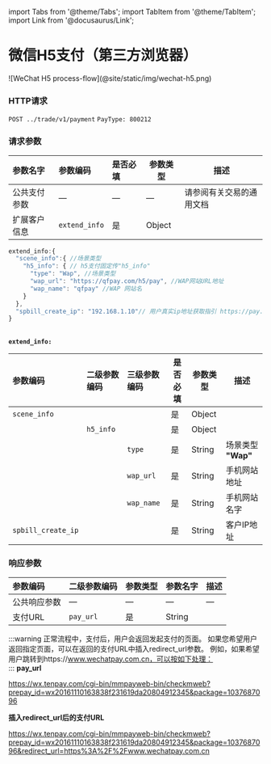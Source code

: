 import Tabs from '@theme/Tabs';
import TabItem from '@theme/TabItem';
import Link from '@docusaurus/Link';

# 微信H5支付（第三方浏览器）

<Link href="/img/wechat-h5.png" target="_blank">![WeChat H5 process-flow](@site/static/img/wechat-h5.png)</Link>

### HTTP请求

`POST ../trade/v1/payment` `PayType: 800212`

### 请求参数

|参数名字 | 参数编码  | 是否必填| 参数类型 | 描述 |
|:----    |:---|:----- |-----   |-----   |
|公共支付参数 |—  |— |—  | 请参阅有关交易的通用文档 |
|扩展客户信息|`extend_info`|是|Object||

```js
extend_info:{
  "scene_info":{ //场景类型
    "h5_info": { // h5支付固定传"h5_info"
      "type": "Wap", //场景类型
      "wap_url": "https://qfpay.com/h5/pay", //WAP网站URL地址
      "wap_name": "qfpay" //WAP 网站名
    }              
  },
  "spbill_create_ip": "192.168.1.10"// 用户真实ip地址获取指引 https://pay.weixin.qq.com/wiki/doc/api/H5.php?chapter=15_5
}
```

<br/> **`extend_info:`**  <br/>

|参数编码|  二级参数编码 | 三级参数编码 | 是否必填| 参数类型 | 描述 |
|:----    |:---|:----- |-----   |-----  |-----   |
|`scene_info`|||是|Object||
||`h5_info`||是|Object||
|||`type`|是|String|场景类型 **"Wap"**|
|||`wap_url`|是|String|手机网站地址|
|||`wap_name`|是|String|手机网站名字|
|`spbill_create_ip`|||是|String|客户IP地址|

### 响应参数

|参数编码| 二级参数编码| 参数类型| 参数名字|描述|
|:----    |:---|:----- |-----   |----   |
|公共响应参数    |—  |— |—  | — |
|支付URL|`pay_url`|是|String||

:::warning
正常流程中，支付后，用户会返回发起支付的页面。 如果您希望用户返回指定页面，可以在返回的支付URL中插入redirect_url参数。 例如，如果希望用户跳转到https://www.wechatpay.com.cn，可以按如下处理： <br/>
:::
**pay_url** <br/>

https://wx.tenpay.com/cgi-bin/mmpayweb-bin/checkmweb?prepay_id=wx20161110163838f231619da20804912345&package=1037687096 <br/>

**插入redirect_url后的支付URL** <br/>

https://wx.tenpay.com/cgi-bin/mmpayweb-bin/checkmweb?prepay_id=wx20161110163838f231619da20804912345&package=1037687096&redirect_url=https%3A%2F%2Fwww.wechatpay.com.cn

